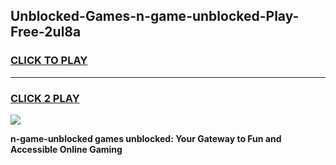 
## Unblocked-Games-n-game-unblocked-Play-Free-2ul8a
<h3>
<a href="https://premium76.site?title=n-game-unblocked&ref=19M">CLICK TO PLAY</a></h3>
<hr>

<h3>
<a href="https://premium76.site?title=n-game-unblocked&ref=19M">CLICK 2 PLAY</a>
  
</h3>

<a href="https://premium76.site?title=n-game-unblocked&ref=19M"><img src="https://clearcache.store/games.png"></a>


**n-game-unblocked games unblocked: Your Gateway to Fun and Accessible Online Gaming**
